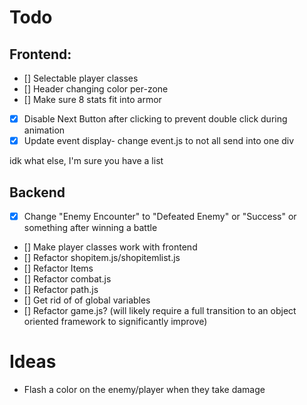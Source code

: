 
# Todo

## Frontend:
* [] Selectable player classes
* [] Header changing color per-zone
* [] Make sure 8 stats fit into armor
* [x] Disable Next Button after clicking to prevent double click during animation
* [x] Update event display- change event.js to not all send into one div

idk what else, I'm sure you have a list

## Backend
* [x] Change "Enemy Encounter" to "Defeated Enemy" or "Success" or something after winning a battle
* [] Make player classes work with frontend
* [] Refactor shopitem.js/shopitemlist.js
* [] Refactor Items
* [] Refactor combat.js
* [] Refactor path.js
* [] Get rid of of global variables
* [] Refactor game.js? (will likely require a full transition to an object oriented framework to significantly improve)



# Ideas
* Flash a color on the enemy/player when they take damage